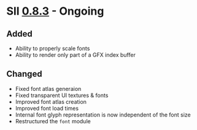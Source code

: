 # Sll [0.8.3] - Ongoing

## Added

- Ability to properly scale fonts
- Ability to render only part of a GFX index buffer

## Changed

- Fixed font atlas generaion
- Fixed transparent UI textures & fonts
- Improved font atlas creation
- Improved font load times
- Internal font glyph representation is now independent of the font size
- Restructured the `font` module

[0.8.3]: https://github.com/sl-lang/sll/compare/sll-v0.8.2...main
